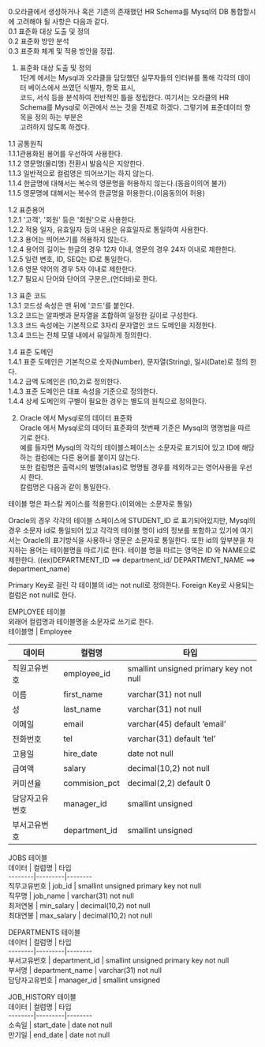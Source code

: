 0.오라클에서 생성하거나 혹은 기존의 존재했던 HR Schema를 Mysql의 DB 통합할시에 고려해야 될 사항은 다음과 같다.  
0.1 표준화 대상 도출 및 정의  
0.2 표준화 방안 분석  
0.3 표준화 체계 및 적용 방안을 정립.  
  
1. 표준화 대상 도출 및 정의  
1단계 에서는 Mysql과 오라클을 담당했던 실무자들의 인터뷰를 통해 각각의 데이터 베이스에서 쓰였던 식별자, 항목 표시,  
코드, 서식 등을 분석하여 전반적인 틀을 정립한다.
여기서는 오라클의 HR Schema를 Mysql로 이관에서 쓰는 것을 전제로 하겠다. 그렇기에 표준데이터 항목을 정의 하는 부분은  
고려하지 않도록 하겠다.  
  
1.1 공통원칙  
1.1.1관용화된 용어를 우선하여 사용한다.  
1.1.2 영문명(물리명) 전환시 발음식은 지양한다.  
1.1.3 일반적으로 컬럼명은 띄어쓰기는 하지 않는다.  
1.1.4 한글명에 대해서는 복수의 영문명을 허용하지 않는다.(동음이의어 불가)  
1.1.5 영문명에 대해서는 복수의 한글명을 허용한다.(이음동의어 허용)  
  
1.2 표준용어  
1.2.1 '고객', '회원' 등은 '회원'으로 사용한다.  
1.2.2 적용 일자, 유효일자 등의 내용은 유효일자로 통일하여 사용한다.  
1.2.3 용어는 띄어쓰기를 허용하지 않는다.  
1.2.4 용어의 길이는 한글의 경우 12자 이내, 영문의 경우 24자 이내로 제한한다.  
1.2.5 일련 변호, ID, SEQ는 ID로 통일한다.  
1.2.6 영문 약어의 경우 5자 이내로 제한한다.  
1.2.7 필요시 단어와 단어의 구분은_(언더바)로 한다.  
  
1.3 표준 코드  
1.3.1 코드성 속성은 맨 뒤에 '코드'를 붙인다.  
1.3.2 코드는 알파벳과 문자열을 조합하여 일정한 길이로 구성한다.  
1.3.3 코드 속성에는 기본적으로 3자리 문자열인 코드 도메인을 지정한다.  
1.3.4 코드는 전체 모델 내에서 유일하게 정의한다.  
  
1.4 표준 도메인  
1.4.1 표준 도메인은 기본적으로 숫자(Number), 문자열(String), 일시(Date)로 정의 한다.  
1.4.2 금액 도메인은 (10,2)로 정의한다.  
1.4.3 표준 도메인은 대표 속성을 기준으로 정의한다.  
1.4.4 상세 도메인의 구별이 필요한 경우는 별도의 원칙으로 정의한다.  
  
2. Oracle 에서 Mysql로의 데이터 표준화  
Oracle 에서 Mysql로의 데이터 표준화의 첫번째 기준은 Mysql의 명명법을 따르기로 한다.  
예를 들자면 Mysql의 각각의 테이블스페이스는 소문자로 표기되어 있고 ID에 해당하는 컬럼에는 다른 용어를 붙이지 않는다.  
또한 컬럼명은 출력시의 별명(alias)로 명명될 경우를 제외하고는 영어사용을 우선시 한다.  
칼럼명은 다음과 같이 통일한다.  
  
테이블 명은 파스칼 케이스를 적용한다.(이외에는 소문자로 통일)  
  
Oracle의 경우 각각의 테이블 스페이스에 STUDENT_ID 로 표기되어있지만, Mysql의 경우 소문자 id로 통일되어 있고 각각의 테이블 명이 id의 정보를 포함하고 있기에 여기서는 Oracle의 표기방식을 사용하나 영문은 소문자로 통일한다. 또한 id의 앞부분을 차지하는 용어는 테이블명을 따르기로 한다. 테이블 명을 따르는 영역은 ID 와 NAME으로 제한한다. ((ex)DEPARTMENT_ID ==> department_id/ DEPARTMENT_NAME ==> department_name)  
  
Primary Key로 걸린 각 테이블의 id는 not null로 정의한다. Foreign Key로 사용되는 컬럼은 not null로 한다.  
  
EMPLOYEE 테이블  
외래어 컬럼명과 테이블명을 소문자로 쓰기로 한다.  
테이블명 | Employee  
  
데이터 | 컬럼명 | 타입  
--------|---------|--------  
직원고유번호 | employee_id | smallint unsigned primary key not null  
이름 | first_name | varchar(31) not null  
성 | last_name | varchar(31) not null  
이메일 | email | varchar(45) default ‘email’  
전화번호 | tel | varchar(31) default ‘tel’  
고용일 | hire_date | date not null  
급여액 | salary | decimal(10,2) not null  
커미션율 | commision_pct | decimal(2,2) default 0  
담당자고유번호 | manager_id | smallint unsigned  
부서고유번호 | department_id | smallint unsigned  
  
JOBS 테이블  
데이터 | 컬럼명 | 타입  
--------|---------|--------  
직무고유번호 | job_id | smallint unsigned primary key not null  
직무명 | job_name | varchar(31) not null  
최저연봉 | min_salary | decimal(10,2) not null  
최대연봉 | max_salary | decimal(10,2) not null  
  
DEPARTMENTS 테이블  
데이터 | 컬럼명 | 타입  
--------|---------|--------  
부서고유번호 | department_id | smallint unsigned primary key not null  
부서명 | department_name | varchar(31) not null  
담당자고유번호 | manager_id | smallint unsigned  
  
JOB_HISTORY 테이블  
데이터 | 컬럼명 | 타입  
--------|---------|--------  
소속일 | start_date | date not null  
만기일 | end_date | date not null  
